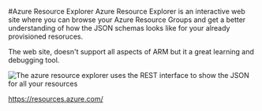 #Azure Resource Explorer
Azure Resource Explorer is an interactive web site where you can browse your Azure Resource Groups and get a better understanding of how the JSON schemas looks like for your already provisioned resoruces. 

The web site, doesn't support all aspects of ARM but it a great learning and debugging tool. 

![The azure resource explorer uses the REST interface to show the JSON for all your resources](https://github.com/sjkp/azure-arm-hol/raw/master/concepts/img/azure-resource-explorer.png) 


https://resources.azure.com/
